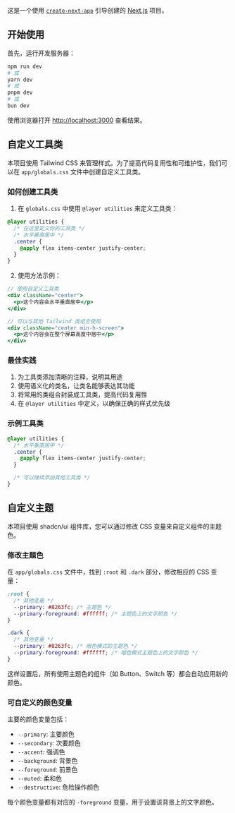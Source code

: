 这是一个使用 [`create-next-app`](https://nextjs.org/docs/app/api-reference/cli/create-next-app) 引导创建的 [Next.js](https://nextjs.org) 项目。

## 开始使用

首先，运行开发服务器：

```bash
npm run dev
# 或
yarn dev
# 或
pnpm dev
# 或
bun dev
```

使用浏览器打开 [http://localhost:3000](http://localhost:3000) 查看结果。

## 自定义工具类

本项目使用 Tailwind CSS 来管理样式。为了提高代码复用性和可维护性，我们可以在 `app/globals.css` 文件中创建自定义工具类。

### 如何创建工具类

1. 在 `globals.css` 中使用 `@layer utilities` 来定义工具类：

```css
@layer utilities {
  /* 在这里定义你的工具类 */
  /* 水平垂直居中 */
  .center {
    @apply flex items-center justify-center;
  }
}
```

2. 使用方法示例：

```jsx
// 使用自定义工具类
<div className="center">
  <p>这个内容会水平垂直居中</p>
</div>

// 可以与其他 Tailwind 类组合使用
<div className="center min-h-screen">
  <p>这个内容会在整个屏幕高度中居中</p>
</div>
```

### 最佳实践

1. 为工具类添加清晰的注释，说明其用途
2. 使用语义化的类名，让类名能够表达其功能
3. 将常用的类组合封装成工具类，提高代码复用性
4. 在 `@layer utilities` 中定义，以确保正确的样式优先级

### 示例工具类

```css
@layer utilities {
  /* 水平垂直居中 */
  .center {
    @apply flex items-center justify-center;
  }

  /* 可以继续添加其他工具类 */
}
```

## 自定义主题

本项目使用 shadcn/ui 组件库，您可以通过修改 CSS 变量来自定义组件的主题色。

### 修改主题色

在 `app/globals.css` 文件中，找到 `:root` 和 `.dark` 部分，修改相应的 CSS 变量：

```css
:root {
  /* 其他变量 */
  --primary: #8263fc; /* 主题色 */
  --primary-foreground: #ffffff; /* 主题色上的文字颜色 */
}

.dark {
  /* 其他变量 */
  --primary: #8263fc; /* 暗色模式的主题色 */
  --primary-foreground: #ffffff; /* 暗色模式主题色上的文字颜色 */
}
```

这样设置后，所有使用主题色的组件（如 Button、Switch 等）都会自动应用新的颜色。

### 可自定义的颜色变量

主要的颜色变量包括：

- `--primary`: 主要颜色
- `--secondary`: 次要颜色
- `--accent`: 强调色
- `--background`: 背景色
- `--foreground`: 前景色
- `--muted`: 柔和色
- `--destructive`: 危险操作颜色

每个颜色变量都有对应的 `-foreground` 变量，用于设置该背景上的文字颜色。
